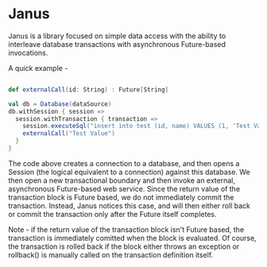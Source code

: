 Janus
=====


Janus is a library focused on simple data access with the ability to interleave database transactions
with asynchronous Future-based invocations.

A quick example -

```scala

def externalCall(id: String) : Future[String]

val db = Database(dataSource)
db.withSession { session =>
  session.withTransaction { transaction =>
    session.executeSql("insert into test (id, name) VALUES (1, 'Test Value')")
    externalCall("Test Value")
  }
}
```

The code above creates a connection to a database, and then opens a Session (the logical equivalent to a connection)
against this database. We then open a new transactional boundary and then invoke an external, asynchronous Future-based
web service. Since the return value of the transaction block is Future based, we do not immediately commit the transaction.
Instead, Janus notices this case, and will then either roll back or commit the transaction only after the Future
itself completes.

Note - if the return value of the transaction block isn't Future based, the transaction is immediately comitted when
the block is evaluated. Of course, the transaction is rolled back if the block either throws an exception or rollback()
is manually called on the transaction definition itself.